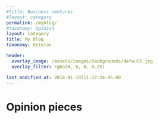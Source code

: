 ```yaml
---
#title: Business ventures
#layout: category
permalink: /myblog/
#taxonomy: Opinion
layout: category
title: My Blog
taxonomy: Opinion

header:
  overlay_image: /assets/images/backgrounds/default.jpg
  overlay_filter: rgba(0, 0, 0, 0.25)

last_modified_at: 2018-01-10T11:22:24-05:00
---
```


# Opinion pieces
